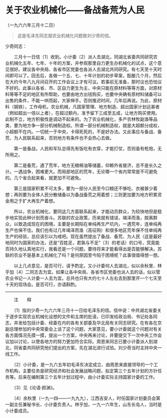 #  关于农业机械化——备战备荒为人民
（一九六六年三月十二日）

> 这是毛泽东同志就农业机械化问题致刘少奇的信。

少奇同志：

　　三月十一日信〔1〕收到。小计委〔2〕派人去湖北，同湖北省委共同研究农业机械化五年、七年、十年的方案，并参观那里自力更生办机械化的试点，这个意见很好。建议各中央局、各省市区党委也各派人去湖北共同研究。有七天至十天时间即可以了。回去后，各做一个五、七、十年计划的初步草案，酝酿几个月，然后在大约今年八九月间召开的工作会议上才有可议。若事前无准备，那时议也恐怕议不好的。此事以各省、市、区自力更生为主，中央只能在原材料等等方面，对原材料等等不足的地区有所帮助，也要由地方出钱购买，也要中央确有原材料储备可以出售的条件，不能一哄而起，大家伸手。否则推迟时间，几年后再说。为此，原材料（钢铁），工作母机，农业机械，凡国家管理、地方制造、超出国家计划远甚者（例如超出一倍以上者），在超过额内，准予留下三成至五成，让地方购买使用。此制不立，地方积极性是调动不起来的。为了农业机械化，多产农林牧副渔等品类，要为地方争一部分机械制造权。所谓一部分机械制造权，就是大超额分成权，小超额不在内。一切统一于中央，卡得死死的，不是好办法。又此事应与备战、备荒、为人民联系起来，否则地方有条件也不会热心去做。

　　第一是备战，人民和军队总得先有饭吃有衣穿，才能打仗，否则虽有枪炮，无所用之。

　　第二是备荒，遇了荒年，地方无粮棉油等储蓄，仰赖外省接济，总不是长久之计。一遇战争，困难更大。而局部地区的荒年，无论哪一个省内常常是不可避免的。几个省合起来看，就更加不可避免。

　　第三是国家积累不可太多，要为一部分人民至今口粮还不够吃、衣被甚少着想；再则要为全体人民分散储备以为备战备荒之用着想；三则更加要为地方积累资金用之于扩大再生产着想。

　　所以，农业机械化，要同这几方面联系起来，才能动员群众，为较快地但是稳步地实现此种计划而奋斗。苏联的农业政策，历来就有错误，竭泽而渔，脱离群众，以致造成现在的困境，主要是长期陷在单纯再生产坑内，一遇荒年，连单纯再生产也保不住。我们也有过几年竭泽而渔（高征购）和很多地区荒年保不住单纯再生产的经验，总应该引以为戒吧。现在虽然提出了备战、备荒、为人民（这是最好地同时为国家的办法，还是“百姓足，君孰与不足”〔3〕的老话）的口号，究竟能否持久地认真地实行，我看还是一个问题，要待将来才能看得出是否能够解决。苏联的农业不是基本上机械化了吗？是何原因至今陷于困境呢？此事很值得想一想。

　　以上几点意见，是否可行，请予酌定。又小计委何人去湖北，似以余秋里、林乎加〔4〕二同志去为宜。如果让各中央局、各省市区党委也派人去的话，似以管农业书记一人计委一人去为宜。总共也只有大约七十人左右去到那里开一个七天至十天的现场会。是否可行，亦请斟酌。

------------------  
　　注　　释

　　〔1〕指刘少奇一九六六年三月十一日给毛泽东的信。信中说：中共湖北省委关于逐步实现农业机械化设想的文件和主席的批语，已印发给政治局、书记处各同志，并发给包括计委、经委在内的各有关部委及华北局有关同志研究。在有各在京副总理参加的中央常委会上谈了这个问题，大家意见，要小计委就这个问题对有关各方面情况先摸一摸，提出一个方案，中央再来讨论，并要提交下一次中央工作会议加以讨论，以使各地方的努力更加符合实际。周恩来同志已要小计委派人到湖北，同省委共同研究他们提出的方案，先在湖北进行试验。刘少奇当时主持中央一线工作。

　　〔2〕小计委，是一九六五年初毛泽东决定成立、由周恩来直接领导的一个工作机构，主要任务是研究经济和社会发展战略问题，拟定第三个五年计划的方针任务等。后来在编制第三个五年计划过程中，由小计委实际主持国家计委的工作。

　　〔3〕见《论语·颜渊》。

　　〔4〕余秋里（一九一四——一九九九），江西吉安人，时任国家计划委员会第一副主任兼秘书长、小计委负责人。林乎加，一九一六年生，山东长岛人，当时是小计委成员。

  

